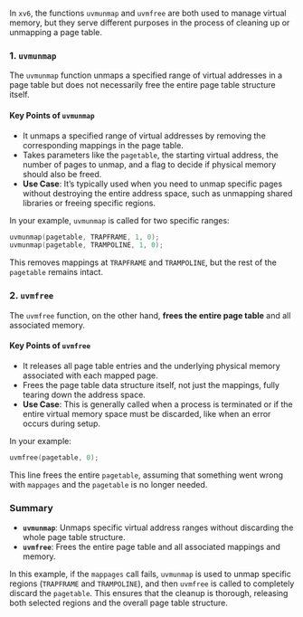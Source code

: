 In `xv6`, the functions `uvmunmap` and `uvmfree` are both used to manage virtual memory, but they serve different purposes in the process of cleaning up or unmapping a page table.

### 1. `uvmunmap`
The `uvmunmap` function unmaps a specified range of virtual addresses in a page table but does not necessarily free the entire page table structure itself.

#### Key Points of `uvmunmap`
- It unmaps a specified range of virtual addresses by removing the corresponding mappings in the page table.
- Takes parameters like the `pagetable`, the starting virtual address, the number of pages to unmap, and a flag to decide if physical memory should also be freed.
- **Use Case**: It’s typically used when you need to unmap specific pages without destroying the entire address space, such as unmapping shared libraries or freeing specific regions.

In your example, `uvmunmap` is called for two specific ranges:
   ```c
   uvmunmap(pagetable, TRAPFRAME, 1, 0);
   uvmunmap(pagetable, TRAMPOLINE, 1, 0);
   ```
   This removes mappings at `TRAPFRAME` and `TRAMPOLINE`, but the rest of the `pagetable` remains intact.

### 2. `uvmfree`
The `uvmfree` function, on the other hand, **frees the entire page table** and all associated memory.

#### Key Points of `uvmfree`
- It releases all page table entries and the underlying physical memory associated with each mapped page.
- Frees the page table data structure itself, not just the mappings, fully tearing down the address space.
- **Use Case**: This is generally called when a process is terminated or if the entire virtual memory space must be discarded, like when an error occurs during setup.

In your example:
   ```c
   uvmfree(pagetable, 0);
   ```
   This line frees the entire `pagetable`, assuming that something went wrong with `mappages` and the `pagetable` is no longer needed.

### Summary
- **`uvmunmap`**: Unmaps specific virtual address ranges without discarding the whole page table structure.
- **`uvmfree`**: Frees the entire page table and all associated mappings and memory.

In this example, if the `mappages` call fails, `uvmunmap` is used to unmap specific regions (`TRAPFRAME` and `TRAMPOLINE`), and then `uvmfree` is called to completely discard the `pagetable`. This ensures that the cleanup is thorough, releasing both selected regions and the overall page table structure.